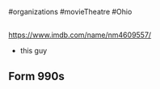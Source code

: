 #organizations #movieTheatre #Ohio 
## 
https://www.imdb.com/name/nm4609557/
- this guy

## Form 990s